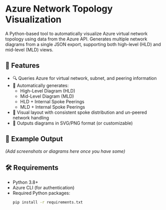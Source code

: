 # Azure Network Topology Visualization

A Python-based tool to automatically visualize Azure virtual network topology using data from the Azure API. Generates multiple network diagrams from a single JSON export, supporting both high-level (HLD) and mid-level (MLD) views.

## 🚀 Features

- 🔍 Queries Azure for virtual network, subnet, and peering information
- 🧭 Automatically generates:
  - High-Level Diagram (HLD)
  - Mid-Level Diagram (MLD)
  - HLD + Internal Spoke Peerings
  - MLD + Internal Spoke Peerings
- 🎨 Visual layout with consistent spoke distribution and un-peered network handling
- 📁 Outputs diagrams in SVG/PNG format (or customizable)

## 📸 Example Output

*(Add screenshots or diagrams here once you have some)*

## 🛠️ Requirements

- Python 3.8+
- Azure CLI (for authentication)
- Required Python packages:
  ```bash
  pip install -r requirements.txt
